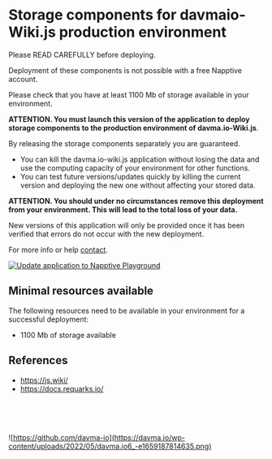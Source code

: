 # Storage components for davmaio-Wiki.js production environment

Please READ CAREFULLY before deploying.

Deployment of these components is not possible with a free Napptive account.

Please check that you have at least 1100 Mb of storage available in your environment.

__ATTENTION. You must launch this version of the application to deploy storage components to the production environment of davma.io-Wiki.js__.

By releasing the storage components separately you are guaranteed.
- You can kill the davma.io-wiki.js application without losing the data and use the computing capacity of your environment for other functions.
- You can test future versions/updates quickly by killing the current version and deploying the new one without affecting your stored data.

__ATTENTION. You should under no circumstances remove this deployment from your environment. This will lead to the total loss of your data.__

New versions of this application will only be provided once it has been verified that errors do not occur with the new deployment.

For more info or help [contact](mailto:contact@davma.io).

[![Update application to Napptive Playground](https://github.com/davma-io-templates/wikijs-template/actions/workflows/napptive-push.yml/badge.svg)](https://github.com/davma-io-templates/wikijs-template/actions/workflows/napptive-push.yml)

## Minimal resources available
The following resources need to be available in your environment for a successful deployment:
- 1100 Mb of storage available

## References
* https://js.wiki/
* https://docs.requarks.io/



</br>
</br>
</br>

![https://github.com/davma-io](https://davma.io/wp-content/uploads/2022/05/davma.io6_-e1659187814635.png)
</br>
</br>
</br>